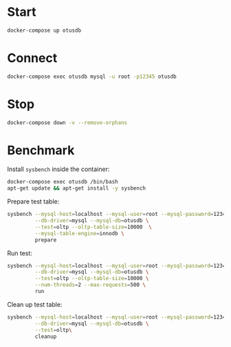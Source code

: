 # Start

```sh
docker-compose up otusdb
```

# Connect

```sh
docker-compose exec otusdb mysql -u root -p12345 otusdb
```

# Stop

```sh
docker-compose down -v --remove-orphans
```

# Benchmark

Install `sysbench` inside the container:
```sh
docker-compose exec otusdb /bin/bash
apt-get update && apt-get install -y sysbench
```

Prepare test table:
```sh
sysbench --mysql-host=localhost --mysql-user=root --mysql-password=12345 \
         --db-driver=mysql --mysql-db=otusdb \
         --test=oltp --oltp-table-size=10000  \
         --mysql-table-engine=innodb \
         prepare
```

Run test:
```sh
sysbench --mysql-host=localhost --mysql-user=root --mysql-password=12345 \
         --db-driver=mysql --mysql-db=otusdb \
         --test=oltp --oltp-table-size=10000 \
         --num-threads=2 --max-requests=500 \
         run
```

Clean up test table:
```sh
sysbench --mysql-host=localhost --mysql-user=root --mysql-password=12345 \
         --db-driver=mysql --mysql-db=otusdb \
         --test=oltp\
         cleanup
```
